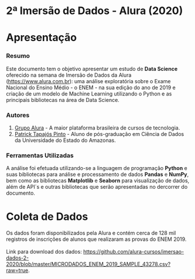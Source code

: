 # **2ª Imersão de Dados - Alura (2020)**

# Apresentação



### Resumo
Este documento tem o objetivo apresentar um estudo de **Data Science** oferecido na semana de Imersão de Dados da Alura (https://www.alura.com.br): uma análise exploratória sobre o Exame Nacional do Ensino Médio - o ENEM - na sua edição do ano de 2019 e criação de um modelo de Machine Learning utilizando o Python e as principais bibliotecas na área de Data Science.



### Autores
1.   [Grupo Alura](https://www.alura.com.br) - A maior plataforma brasileira de cursos de tecnologia.
2.   [Patrick Tapajós Pinto](https://www.linkedin.com/in/patrick-tapajos-pinto/) - Aluno de pós-graduação em Ciência de Dados da Universidade do Estado do Amazonas.


### Ferramentas Utilizadas
A análise foi efetuada utilizando-se a linguagem de programação **Python** e suas bibliotecas para análise e processamento de dados **Pandas** e **NumPy**, bem como as bibliotecas **Matplotlib** e **Seaborn** para visualização de dados, além de API´s e outras bibliotecas que serão apresentadas no dercorrer do documento.

# Coleta de Dados


Os dados foram disponibilizados pela Alura e contém cerca de 128 mil registros de inscrições de alunos que realizaram as provas do ENEM 2019.
<br>
<br>
Link para download dos dados: https://github.com/alura-cursos/imersao-dados-2-2020/blob/master/MICRODADOS_ENEM_2019_SAMPLE_43278.csv?raw=true. 
